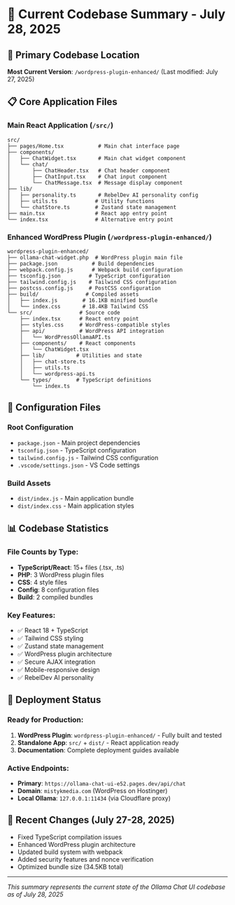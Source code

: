 # 📁 Current Codebase Summary - July 28, 2025

## 🎯 Primary Codebase Location
**Most Current Version**: `/wordpress-plugin-enhanced/` (Last modified: July 27, 2025)

## 📋 Core Application Files

### Main React Application (`/src/`)
```
src/
├── pages/Home.tsx           # Main chat interface page
├── components/
│   ├── ChatWidget.tsx       # Main chat widget component
│   └── chat/
│       ├── ChatHeader.tsx   # Chat header component
│       ├── ChatInput.tsx    # Chat input component
│       └── ChatMessage.tsx  # Message display component
├── lib/
│   ├── personality.ts       # RebelDev AI personality config
│   ├── utils.ts            # Utility functions
│   └── chatStore.ts        # Zustand state management
├── main.tsx                # React app entry point
└── index.tsx               # Alternative entry point
```

### Enhanced WordPress Plugin (`/wordpress-plugin-enhanced/`)
```
wordpress-plugin-enhanced/
├── ollama-chat-widget.php  # WordPress plugin main file
├── package.json           # Build dependencies
├── webpack.config.js      # Webpack build configuration
├── tsconfig.json         # TypeScript configuration
├── tailwind.config.js    # Tailwind CSS configuration
├── postcss.config.js     # PostCSS configuration
├── build/               # Compiled assets
│   ├── index.js        # 16.1KB minified bundle
│   └── index.css       # 18.4KB Tailwind CSS
└── src/               # Source code
    ├── index.tsx      # React entry point
    ├── styles.css     # WordPress-compatible styles
    ├── api/           # WordPress API integration
    │   └── WordPressOllamaAPI.ts
    ├── components/    # React components
    │   └── ChatWidget.tsx
    ├── lib/          # Utilities and state
    │   ├── chat-store.ts
    │   ├── utils.ts
    │   └── wordpress-api.ts
    └── types/        # TypeScript definitions
        └── index.ts
```

## 🔧 Configuration Files

### Root Configuration
- `package.json` - Main project dependencies
- `tsconfig.json` - TypeScript configuration
- `tailwind.config.js` - Tailwind CSS configuration
- `.vscode/settings.json` - VS Code settings

### Build Assets
- `dist/index.js` - Main application bundle
- `dist/index.css` - Main application styles

## 📊 Codebase Statistics

### File Counts by Type:
- **TypeScript/React**: 15+ files (.tsx, .ts)
- **PHP**: 3 WordPress plugin files
- **CSS**: 4 style files
- **Config**: 8 configuration files
- **Build**: 2 compiled bundles

### Key Features:
- ✅ React 18 + TypeScript
- ✅ Tailwind CSS styling
- ✅ Zustand state management
- ✅ WordPress plugin architecture
- ✅ Secure AJAX integration
- ✅ Mobile-responsive design
- ✅ RebelDev AI personality

## 🚀 Deployment Status

### Ready for Production:
1. **WordPress Plugin**: `wordpress-plugin-enhanced/` - Fully built and tested
2. **Standalone App**: `src/` + `dist/` - React application ready
3. **Documentation**: Complete deployment guides available

### Active Endpoints:
- **Primary**: `https://ollama-chat-ui-e52.pages.dev/api/chat`
- **Domain**: `mistykmedia.com` (WordPress on Hostinger)
- **Local Ollama**: `127.0.0.1:11434` (via Cloudflare proxy)

## 📝 Recent Changes (July 27-28, 2025)
- Fixed TypeScript compilation issues
- Enhanced WordPress plugin architecture
- Updated build system with webpack
- Added security features and nonce verification
- Optimized bundle size (34.5KB total)

---

*This summary represents the current state of the Ollama Chat UI codebase as of July 28, 2025*
